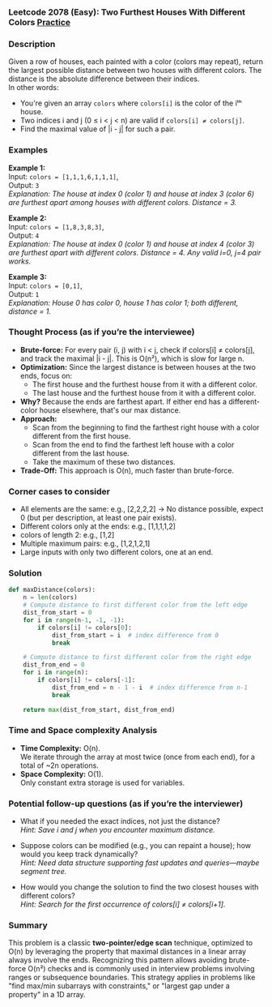 ### Leetcode 2078 (Easy): Two Furthest Houses With Different Colors [Practice](https://leetcode.com/problems/two-furthest-houses-with-different-colors)

### Description  
Given a row of houses, each painted with a color (colors may repeat), return the largest possible distance between two houses with different colors. The distance is the absolute difference between their indices.  
In other words:  
- You're given an array `colors` where `colors[i]` is the color of the iᵗʰ house.
- Two indices i and j (0 ≤ i < j < n) are valid if `colors[i] ≠ colors[j]`.
- Find the maximal value of |i - j| for such a pair.

### Examples  

**Example 1:**  
Input: `colors = [1,1,1,6,1,1,1]`,  
Output: `3`  
*Explanation: The house at index 0 (color 1) and house at index 3 (color 6) are furthest apart among houses with different colors. Distance = 3.*

**Example 2:**  
Input: `colors = [1,8,3,8,3]`,  
Output: `4`  
*Explanation: The house at index 0 (color 1) and house at index 4 (color 3) are furthest apart with different colors. Distance = 4. Any valid i=0, j=4 pair works.*

**Example 3:**  
Input: `colors = [0,1]`,  
Output: `1`  
*Explanation: House 0 has color 0, house 1 has color 1; both different, distance = 1.*

### Thought Process (as if you’re the interviewee)  
- **Brute-force:** For every pair (i, j) with i < j, check if colors[i] ≠ colors[j], and track the maximal |i - j|. This is O(n²), which is slow for large n.
- **Optimization:** Since the largest distance is between houses at the two ends, focus on:  
  - The first house and the furthest house from it with a different color.
  - The last house and the furthest house from it with a different color.
- **Why?** Because the ends are farthest apart. If either end has a different-color house elsewhere, that's our max distance.
- **Approach:**  
  - Scan from the beginning to find the farthest right house with a color different from the first house.
  - Scan from the end to find the farthest left house with a color different from the last house.
  - Take the maximum of these two distances.
- **Trade-Off:** This approach is O(n), much faster than brute-force.

### Corner cases to consider  
- All elements are the same: e.g., [2,2,2,2] → No distance possible, expect 0 (but per description, at least one pair exists).
- Different colors only at the ends: e.g., [1,1,1,1,2]
- colors of length 2: e.g., [1,2]
- Multiple maximum pairs: e.g., [1,2,1,2,1]
- Large inputs with only two different colors, one at an end.

### Solution

```python
def maxDistance(colors):
    n = len(colors)
    # Compute distance to first different color from the left edge
    dist_from_start = 0
    for i in range(n-1, -1, -1):
        if colors[i] != colors[0]:
            dist_from_start = i  # index difference from 0
            break

    # Compute distance to first different color from the right edge
    dist_from_end = 0
    for i in range(n):
        if colors[i] != colors[-1]:
            dist_from_end = n - 1 - i  # index difference from n-1
            break

    return max(dist_from_start, dist_from_end)
```

### Time and Space complexity Analysis  

- **Time Complexity:** O(n).  
  We iterate through the array at most twice (once from each end), for a total of ~2n operations.
- **Space Complexity:** O(1).  
  Only constant extra storage is used for variables.

### Potential follow-up questions (as if you’re the interviewer)  

- What if you needed the exact indices, not just the distance?  
  *Hint: Save i and j when you encounter maximum distance.*

- Suppose colors can be modified (e.g., you can repaint a house); how would you keep track dynamically?  
  *Hint: Need data structure supporting fast updates and queries—maybe segment tree.*

- How would you change the solution to find the two closest houses with different colors?  
  *Hint: Search for the first occurrence of colors[i] ≠ colors[i+1].*

### Summary
This problem is a classic **two-pointer/edge scan** technique, optimized to O(n) by leveraging the property that maximal distances in a linear array always involve the ends. Recognizing this pattern allows avoiding brute-force O(n²) checks and is commonly used in interview problems involving ranges or subsequence boundaries. This strategy applies in problems like "find max/min subarrays with constraints," or "largest gap under a property" in a 1D array.
